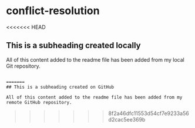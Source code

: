 # conflict-resolution

<<<<<<< HEAD
## This is a subheading created locally

All of this content added to the readme file has been added from my local Git repository.
  ```
  
=======
## This is a subheading created on GitHub

  All of this content added to the readme file has been added from my remote GitHub repository.
  ```
>>>>>>> 8f2a46dfc11553d54cf7e9233a56d2cac5ee369b
